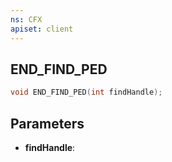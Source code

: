 ```yaml
---
ns: CFX
apiset: client
---
```

## END_FIND_PED

```c
void END_FIND_PED(int findHandle);
```


## Parameters
* **findHandle**: 

